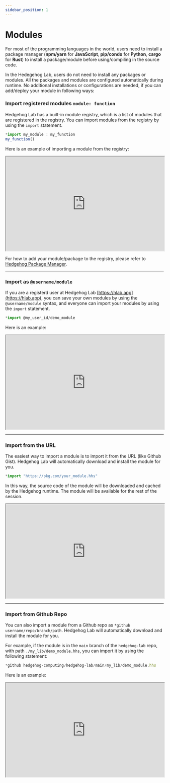 ```yaml
---
sidebar_position: 1
---
```


# Modules

For most of the programming languages in the world, users need to install a package manager (**npm/yarn** for **JavaScript**, **pip/condo** for **Python**, **cargo** for **Rust**) to install a package/module before using/compiling in the source code.

In the Hedegehog Lab, users do not need to install any packages or modules. All the packages and modules are configured automatically during runtime. No additional installations or configurations are needed, if you can add/deploy your module in following ways:

### Import registered modules `module: function`

Hedgehog Lab has a built-in module registry, which is a list of modules that are registered in the registry. You can import modules from the registry by using the `import` statement.

```js
*import my_module : my_function
my_function()
```
Here is an example of importing a module from the registry:


<iframe src="https://hlab.app/s/docs/demo_module_package"
    width="100%"
    height="300px">
  </iframe>


For how to add your module/package to the registry, please refer to [Hedgehog Package Manager](https://github.com/Hedgehog-Computing/hedgehog-lab/tree/dev/hedgehog-package-manager).

---

### Import as `@username/module`

If you are a registerd user at Hedgehog Lab [https://hlab.app](https://hlab.app), you can save your own modules by using the `@username/module` syntax, and everyone can import your modules by using the `import` statement.

```js
*import @my_user_id/demo_module
```

Here is an example:

<iframe src="https://hlab.app/s/docs/demo_user_module"
    width="100%"
    height="300px">
  </iframe>

---
### Import from the URL

The easiest way to import a module is to import it from the URL (like Github Gist). Hedgehog Lab will automatically download and install the module for you.

```js
*import "https://pkg.com/your_module.hhs"
```

In this way, the source code of the module will be downloaded and cached by the Hedgehog runtime. The module will be available for the rest of the session.

<iframe src="https://hlab.app/s/docs/demo_module_url"
    width="100%"
    height="300px">
  </iframe>

---

### Import from Github Repo 

You can also import a module from a Github repo as `*github username/repo/branch/path`. Hedgehog Lab will automatically download and install the module for you. 

For example, if the module is in the `main` branch of the `hedgehog-lab` repo, with path `./my_lib/demo_module.hhs`, you can import it by using the following statement:

```js
*github hedgehog-computing/hedgehog-lab/main/my_lib/demo_module.hhs
```

Here is an example:
<iframe src="https://hlab.app/s/docs/demo_module_github"
    width="100%"
    height="300px">
  </iframe>
